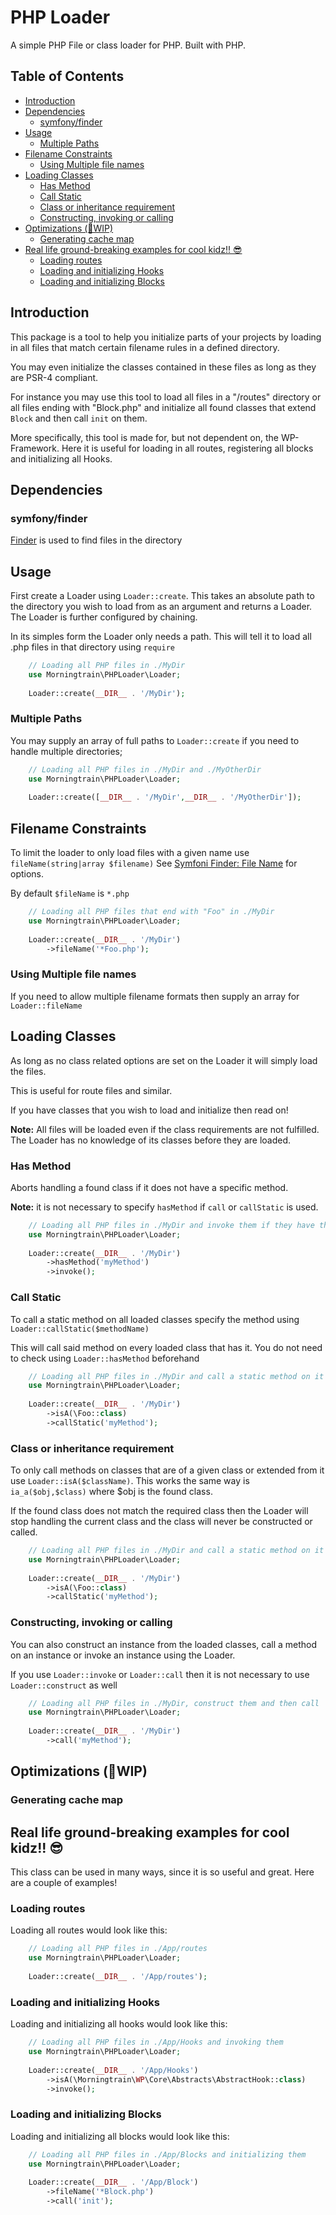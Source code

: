 # PHP Loader

A simple PHP File or class loader for PHP. Built with PHP.

## Table of Contents

- [Introduction](#introduction)
- [Dependencies](#dependencies)
    - [symfony/finder](#symfonyfinder)
- [Usage](#usage)
    - [Multiple Paths](#multiple-paths)
- [Filename Constraints](#filename-constraints)
    - [Using Multiple file names](#using-multiple-file-names)
- [Loading Classes](#loading-classes)
    - [Has Method](#has-method)
    - [Call Static](#call-static)
    - [Class or inheritance requirement](#class-or-inheritance-requirement)
    - [Constructing, invoking or calling](#constructing-invoking-or-calling)
- [Optimizations (🚧WIP)](#optimizations-wip)
    - [Generating cache map](#generating-cache-map)
- [Real life ground-breaking examples for cool kidz!! 😎](#real-life-ground-breaking-examples-for-cool-kidz-)
    - [Loading routes](#loading-routes)
    - [Loading and initializing Hooks](#loading-and-initializing-hooks)
    - [Loading and initializing Blocks](#loading-and-initializing-blocks)

## Introduction

This package is a tool to help you initialize parts of your projects by loading in all files that match certain filename rules in a defined directory.

You may even initialize the classes contained in these files as long as they are PSR-4 compliant.

For instance you may use this tool to load all files in a "/routes" directory or all files ending with "Block.php" and initialize all found classes that extend `Block` and then call `init` on them.

More specifically, this tool is made for, but not dependent on, the WP-Framework. Here it is useful for loading in all routes, registering all blocks and initializing all Hooks.


## Dependencies

### symfony/finder
[Finder](https://symfony.com/doc/current/components/finder.html) is used to find files in the directory


## Usage

First create a Loader using `Loader::create`. This takes an absolute path to the directory you wish to load from as an
argument and returns a Loader. The Loader is further configured by chaining.

In its simples form the Loader only needs a path. This will tell it to load all .php files in that directory
using `require`

```php
    // Loading all PHP files in ./MyDir
    use Morningtrain\PHPLoader\Loader;
    
    Loader::create(__DIR__ . '/MyDir');
```

### Multiple Paths

You may supply an array of full paths to `Loader::create` if you need to handle multiple directories;

```php
    // Loading all PHP files in ./MyDir and ./MyOtherDir
    use Morningtrain\PHPLoader\Loader;
    
    Loader::create([__DIR__ . '/MyDir',__DIR__ . '/MyOtherDir']);
```

## Filename Constraints

To limit the loader to only load files with a given name use `fileName(string|array $filename)`
See [Symfoni Finder: File Name](https://symfony.com/doc/current/components/finder.html#file-name) for options.

By default `$fileName` is `*.php`

```php
    // Loading all PHP files that end with "Foo" in ./MyDir
    use Morningtrain\PHPLoader\Loader;
    
    Loader::create(__DIR__ . '/MyDir')
        ->fileName('*Foo.php');
```

### Using Multiple file names

If you need to allow multiple filename formats then supply an array for `Loader::fileName`

## Loading Classes

As long as no class related options are set on the Loader it will simply load the files.

This is useful for route files and similar.

If you have classes that you wish to load and initialize then read on!

**Note:**
All files will be loaded even if the class requirements are not fulfilled. The Loader has no knowledge of its classes
before they are loaded.

### Has Method

Aborts handling a found class if it does not have a specific method.

**Note:** it is not necessary to specify `hasMethod` if `call` or `callStatic` is used.

```php
    // Loading all PHP files in ./MyDir and invoke them if they have the method myMethod
    use Morningtrain\PHPLoader\Loader;
    
    Loader::create(__DIR__ . '/MyDir')
        ->hasMethod('myMethod')
        ->invoke();
```

### Call Static

To call a static method on all loaded classes specify the method using `Loader::callStatic($methodName)`

This will call said method on every loaded class that has it. You do not need to check using `Loader::hasMethod`
beforehand

```php
    // Loading all PHP files in ./MyDir and call a static method on it if it is of the class Foo
    use Morningtrain\PHPLoader\Loader;
    
    Loader::create(__DIR__ . '/MyDir')
        ->isA(\Foo::class)
        ->callStatic('myMethod');
```

### Class or inheritance requirement

To only call methods on classes that are of a given class or extended from it use `Loader::isA($className)`. This works
the same way is `ia_a($obj,$class)` where $obj is the found class.

If the found class does not match the required class then the Loader will stop handling the current class and the class
will never be constructed or called.

```php
    // Loading all PHP files in ./MyDir and call a static method on it if it is of the class Foo
    use Morningtrain\PHPLoader\Loader;
    
    Loader::create(__DIR__ . '/MyDir')
        ->isA(\Foo::class)
        ->callStatic('myMethod');
```

### Constructing, invoking or calling

You can also construct an instance from the loaded classes, call a method on an instance or invoke an instance using the
Loader.

If you use `Loader::invoke` or `Loader::call` then it is not necessary to use `Loader::construct` as well

```php
    // Loading all PHP files in ./MyDir, construct them and then call 'myMethod'
    use Morningtrain\PHPLoader\Loader;
    
    Loader::create(__DIR__ . '/MyDir')
        ->call('myMethod');
```

## Optimizations (🚧WIP)

### Generating cache map

## Real life ground-breaking examples for cool kidz!! 😎

This class can be used in many ways, since it is so useful and great. Here are a couple of examples!

### Loading routes

Loading all routes would look like this:

```php
    // Loading all PHP files in ./App/routes
    use Morningtrain\PHPLoader\Loader;
    
    Loader::create(__DIR__ . '/App/routes');
```


### Loading and initializing Hooks

Loading and initializing all hooks would look like this:

```php
    // Loading all PHP files in ./App/Hooks and invoking them
    use Morningtrain\PHPLoader\Loader;
    
    Loader::create(__DIR__ . '/App/Hooks')
        ->isA(\Morningtrain\WP\Core\Abstracts\AbstractHook::class)
        ->invoke();
```


### Loading and initializing Blocks

Loading and initializing all blocks would look like this:

```php
    // Loading all PHP files in ./App/Blocks and initializing them
    use Morningtrain\PHPLoader\Loader;
    
    Loader::create(__DIR__ . '/App/Block')
        ->fileName('*Block.php')
        ->call('init');
```
